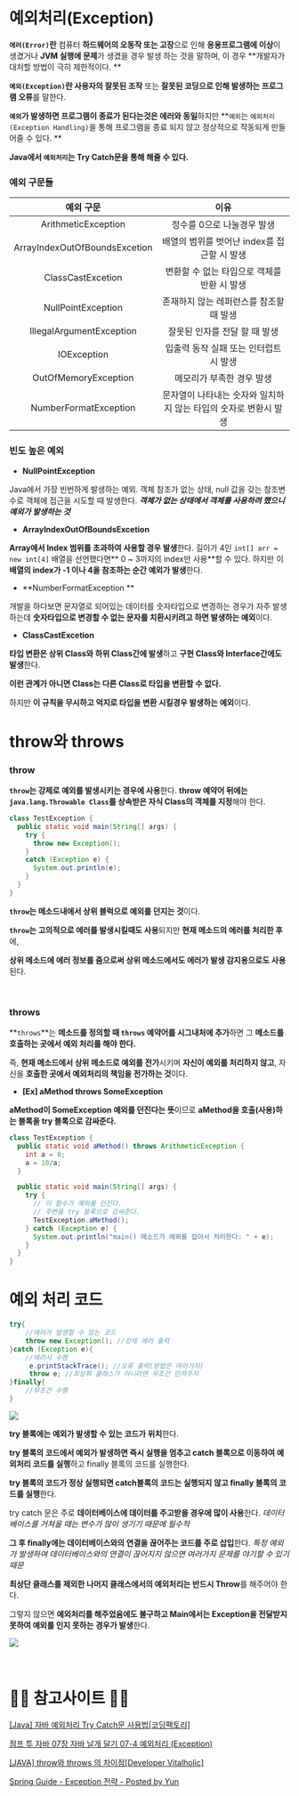 
# 예외처리(Exception)

**`에러(Error)`란** 컴퓨터 **하드웨어의 오동작 또는 고장**으로 인해 **응용프로그램에 이상**이 생겼거나 **JVM 실행에 문제**가 생겼을 경우 발생 하는 것을 말하며, 이 경우 **개발자가 대처할 방법이 극히 제한적이다. **

**`예외(Exception)`란 사용자의 잘못된 조작** 또는 **잘못된 코딩으로 인해 발생하는 프로그램 오류**를 말한다. 

**`예외`가 발생하면 프로그램이 종료가 된다는것은 에러와 동일**하지만 **`예외`는 `예외처리(Exception Handling)`을 통해 프로그램을 종료 되지 않고 정상적으로 작동되게 만들어줄 수 있다. **

**Java에서 `예외처리`는 Try Catch문을 통해 해줄 수 있다.**


### 예외 구문들

|예외 구문|이유|
|:--:|:--:|
|ArithmeticException|정수를 0으로 나눌경우 발생|
|ArrayIndexOutOfBoundsExcetion|배열의 범위를 벗어난 index를 접근할 시 발생|
|ClassCastExcetion|변환할 수 없는 타입으로 객체를 반환 시 발생|
|NullPointException|존재하지 않는 레퍼런스를 참조할때 발생|
|IllegalArgumentException|잘못된 인자를 전달 할 때 발생|
|IOException|입출력 동작 실패 또는 인터럽트 시 발생|
|OutOfMemoryException|메모리가 부족한 경우 발생|
|NumberFormatException|문자열이 나타내는 숫자와 일치하지 않는 타입의 숫자로 변환시 발생|


### 빈도 높은 예외

- **NullPointException**

Java에서 가장 빈번하게 발생하는 예외. 객체 참조가 없는 상태, null 값을 갖는 참조변수로 객체에 접근을 시도할 때 발생한다.
_**객체가 없는 상태에서 객체를 사용하려 했으니 예외가 발생하는 것**_



- **ArrayIndexOutOfBoundsExcetion**

**Array에서 Index 범위를 초과하여 사용할 경우 발생**한다.
길이가 4인 `int[] arr = new int[4]` 배열을 선언했다면** 0 ~ 3까지의 index만 사용**할 수 있다.
하지만 이 **배열의 index가 -1 이나 4을 참조하는 순간 예외가 발생**한다.


- **NumberFormatException **

개발을 하다보면 문자열로 되어있는 데이터를 숫자타입으로 변경하는 경우가 자주 발생하는데 **숫자타입으로 변경할 수 없는 문자를 치환시키려고 하면 발생하는 예외**이다.



- **ClassCastExcetion**

**타입 변환은 상위 Class와 하위 Class간에 발생**하고 **구현 Class와 Interface간에도 발생**한다.

**이런 관계가 아니면 Class는 다른 Class로 타입을 변환할 수 없다.**

하지만 **이 규칙을 무시하고 억지로 타입을 변환 시킬경우 발생하는 예외**이다.






# throw와 throws




### throw

**`throw`는 강제로 예외를 발생시키는 경우에 사용**한다.
**throw 예약어 뒤에는 `java.lang.Throwable Class`를 상속받은 자식 Class의 객체를 지정**해야 한다.



```java
class TestException {
  public static void main(String[] args) {
    try {
      throw new Exception();
    } 
    catch (Exception e) {
      System.out.println(e);
    }
  }
}
```


**`throw`는 메소드내에서 상위 블럭으로 예외를 던지는 것**이다.

**`throw`는 고의적으로 에러를 발생시킬때도 사용**되지만 **현재 메소드의 에러를 처리한 후**에,

**상위 메소드에 에러 정보를 줌으로써 상위 메소드에서도 에러가 발생 감지용으로도 사용**된다.

<br>


### throws

**`throws`**는 **메소드를 정의할 때 `throws` 예약어를 시그내처에 추가**하면 그 **메소드를 호출하는 곳에서 예외 처리를 해야 한다.**

즉, **현재 메소드에서 상위 메소드로 예외를 전가**시키며 **자신이 예외를 처리하지 않고**, 자신을 **호출한 곳에서 예외처리의 책임을 전가하는 것**이다.

- **[Ex] aMethod throws SomeException**

**aMethod이 SomeException 예외를 던진다는 뜻**이므로 **aMethod을 호출(사용)하는 블록을 try 블록으로 감싸준다.**

```java
class TestException {
  public static void aMethod() throws ArithmeticException {
    int a = 0;
    a = 10/a;
  }

  public static void main(String[] args) {
    try {
      // 이 함수가 예외를 던진다. 
      // 주변을 try 블록으로 감싸준다.
      TestException.aMethod(); 
    } catch (Exception e) {
      System.out.println("main() 메소드가 예외를 잡아서 처리한다: " + e);
    }
  }
}
```







# 예외 처리 코드

```java
try{
    //에러가 발생할 수 있는 코드
    throw new Exception(); //강제 에러 출력 
}catch (Exception e){
    //에러시 수행
     e.printStackTrace(); //오류 출력(방법은 여러가지)
     throw e; //최상위 클래스가 아니라면 무조건 던져주자
}finally{
    //무조건 수행
} 


```

![](https://images.velog.io/images/gillog/post/1e423f36-0b26-4c8c-8c06-64d9d079a849/img1.daumcdn.jpg)


**try 블록에는 예외가 발생할 수 있는 코드가 위치**한다. 

**try 블록의 코드에서 예외가 발생하면 즉시 실행을 멈추고 catch 블록으로 이동하여 예외처리 코드를 실행**하고  finally 블록의 코드를 실행한다.

**try 블록의 코드가 정상 실행되면 catch블록의 코드는 실행되지 않고 finally 블록의 코드를 실행**한다.


try catch 문은 주로 **데이터베이스에 데이터를 주고받을 경우에 많이 사용**한다. 
_데이터베이스를 거쳐올 때는 변수가 많이 생기기 때문에 필수적_ 

**그 후 finally에는 데이터베이스와의 연결을 끊어주는 코드를 주로 삽입**한다.
_특정 예외가 발생하여 데이터베이스와의 연결이 끊어지지 않으면 여러가지 문제를 야기할 수 있기 때문_


**최상단 클래스를 제외한 나머지 클래스에서의 예외처리는 반드시 Throw**를 해주어야 한다. 

그렇지 않으면 **예외처리를 해주었음에도 불구하고 Main에서는 Exception을 전달받지 못하여 예외를 인지 못하는 경우가 발생**한다.

![](https://images.velog.io/images/gillog/post/a4cc3fc5-9829-4be9-b624-d64f7ecc98fb/img1.daumcdn.png)









<br>

# 🙆‍♂️ 참고사이트 🙇‍♂️

[[Java] 자바 예외처리 Try Catch문 사용법[코딩팩토리]](https://coding-factory.tistory.com/280)

[ 점프 투 자바 07장 자바 날개 달기 07-4 예외처리 (Exception)](https://wikidocs.net/229)


[[JAVA] throw와 throws 의 차이점[Developer Vitalholic]](https://vitalholic.tistory.com/246)

[Spring Guide - Exception 전략 - Posted by Yun](https://cheese10yun.github.io/spring-guide-exception/#business-exception)

[]()
